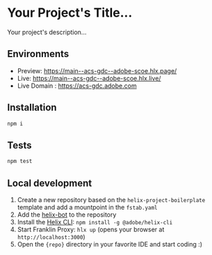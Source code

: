 # Your Project's Title...
Your project's description...

## Environments
- Preview: https://main--acs-gdc--adobe-scoe.hlx.page/
- Live: https://main--acs-gdc--adobe-scoe.hlx.live/
- Live Domain : https://acs-gdc.adobe.com

## Installation

```sh
npm i
```

## Tests

```sh
npm test
```

## Local development

1. Create a new repository based on the `helix-project-boilerplate` template and add a mountpoint in the `fstab.yaml`
1. Add the [helix-bot](https://github.com/apps/helix-bot) to the repository
1. Install the [Helix CLI](https://github.com/adobe/helix-cli): `npm install -g @adobe/helix-cli`
1. Start Franklin Proxy: `hlx up` (opens your browser at `http://localhost:3000`)
1. Open the `{repo}` directory in your favorite IDE and start coding :)
